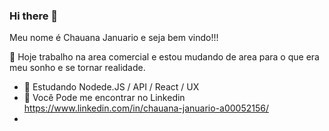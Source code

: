 ### Hi there 👋
Meu nome é Chauana Januario e seja bem vindo!!! 


 🔭 Hoje trabalho na area comercial e estou mudando de area para o que era meu sonho e se tornar realidade. 
- 🌱 Estudando Nodede.JS / API / React / UX
- 💬 Você Pode me encontrar no Linkedin https://www.linkedin.com/in/chauana-januario-a00052156/
- 
